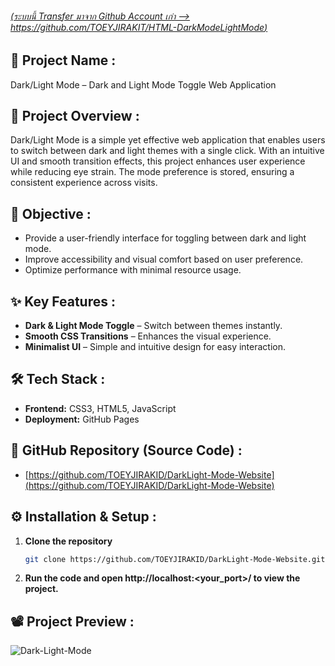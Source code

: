 ###### [(ระบบนี้ Transfer มาจาก Github Account เก่า --> https://github.com/TOEYJIRAKIT/HTML-DarkModeLightMode)](https://github.com/TOEYJIRAKIT/HTML-DarkModeLightMode)

## 🚀 **Project Name** :

Dark/Light Mode – Dark and Light Mode Toggle Web Application

## 📌 **Project Overview** :

Dark/Light Mode is a simple yet effective web application that enables users to switch between dark and light themes with a single click. With an intuitive UI and smooth transition effects, this project enhances user experience while reducing eye strain. The mode preference is stored, ensuring a consistent experience across visits.

## 🎯 **Objective** :

- Provide a user-friendly interface for toggling between dark and light mode.
- Improve accessibility and visual comfort based on user preference.
- Optimize performance with minimal resource usage.

## ✨ **Key Features** :

- **Dark & Light Mode Toggle** – Switch between themes instantly.
- **Smooth CSS Transitions** – Enhances the visual experience.
- **Minimalist UI** – Simple and intuitive design for easy interaction.

## 🛠 **Tech Stack** :

- **Frontend:** CSS3, HTML5, JavaScript
- **Deployment:** GitHub Pages

## 📂 **GitHub Repository (Source Code)** :

- [https://github.com/TOEYJIRAKID/DarkLight-Mode-Website](https://github.com/TOEYJIRAKID/DarkLight-Mode-Website)

## ⚙️ **Installation & Setup** :

1. **Clone the repository**  
   ```bash
   git clone https://github.com/TOEYJIRAKID/DarkLight-Mode-Website.git
   ```  
2. **Run the code and open http://localhost:<your_port>/ to view the project.**

## 📽️ **Project Preview** :

![Dark-Light-Mode](https://github.com/user-attachments/assets/ef035585-98b2-4288-a7f5-a629e51f84a6)
